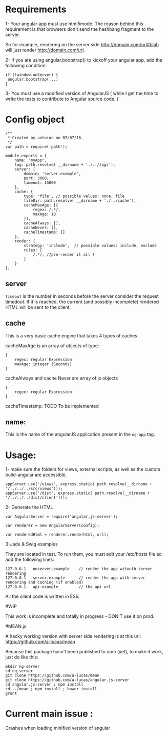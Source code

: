 # Requirements

1- Your angular app must use html5mode. The reason behind this requirement is that browsers don't send the hashbang fragment to the server.

   So for example, rendering on the server side http://domain.com/url#blah will just render http://domain.com/url.

2- If you are using angular.bootstrap() to kickoff your angular app, add the following condition:

```
if (!window.onServer) {
 angular.bootstrap(...)
}
```

3- You must use a modified version of AngularJS ( while I get the time to write the tests to contribute to Angular source code. )



# Config object

```
/**
 * Created by antoine on 07/07/16.
 */
var path = require('path');

module.exports = {
    name: "myApp",
    log: path.resolve( __dirname + './../logs'),
    server: {
        domain: 'server.example',
        port: 3000,
        timeout: 15000
    },
    cache: {
        type: 'file', // possible values: none, file
        fileDir: path.resolve( __dirname + './../cache'),
        cacheMaxAge: [{
            regex: /.*/,
            maxAge: 10
        }],
        cacheAlways: [],
        cacheNever: [],
        cacheTimestamp: []
    },
    render: {
        strategy: 'include',  // possible values: include, exclude
        rules: [
            /.*/, //pre-render it all !
        ]
    }
};

```
## server

```timeout``` is the number in seconds before the server consider the request timedout. If it is reached, the current (and possibly incomplete) rendered HTML will be sent to the client.

## cache

This is  a very basic cache engine that takes 4 types of caches

cacheMaxAge is an array of objects of type:
```
{
    regex: regular Expression
    maxAge: integer (Seconds)
}
```

cacheAlways and cache Never are array of js objects
```
{
    regex: regular Expression
}
```
cacheTimestamp:
TODO To be implemented

## name:

This is the name of the angularJS application present in the `ng-app` tag.

# Usage:

1- make sure the folders for views, external scripts, as well as the custom build-angular are accessible.
```
appServer.use('/views', express.static( path.resolve(__dirname + '/../../../src/views')));
appServer.use('/dist', express.static( path.resolve(__dirname + '/../../../dist/client')));
```

2- Generate the HTML


```
var AngularServer = require('angular.js-server');

var renderer = new AngularServer(config);

var renderedHtml = renderer.rende(html, url);
```

3-Jade & Swig examples


They are located in test. To run them, you must edit your /etc/hosts file
ad add the following lines:
```
127.0.0.1   noserver.example    // render the app witouth server rendering
127.0.0.1   server.example      // render the app with server rendering and caching (if enabled)
127.0.0.1   api.example         // the api url
```

All the client code is written in ES6.


#WIP

This work is incomplete and totally in progress - DON'T use it on prod.

#MEAN.js

A hacky working version with server side rendering is at this url: https://github.com/a-lucas/mean

Because this package hasn't been published to npm (yet), to make it work, just do like this:

```
mkdir ng-server
cd ng-server
git clone https://github.com/a-lucas/mean
git clone https://github.com/a-lucas/angular.js-server
cd angular.js-server ; npm install
cd ../mean ; npm install ; bower install
grunt
```

# Current main issue :

Crashes when loading minified version of angular



